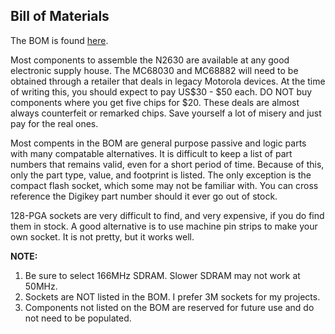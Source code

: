 ## Bill of Materials  

The BOM is found [here](/BOM.csv).

Most components to assemble the N2630 are available at any good electronic supply house. The MC68030 and MC68882 will need to be obtained through a retailer that deals in legacy Motorola devices. At the time of writing this, you should expect to pay US$30 - $50 each. DO NOT buy components where you get five chips for $20. These deals are almost always counterfeit or remarked chips. Save yourself a lot of misery and just pay for the real ones.

Most compents in the BOM are general purpose passive and logic parts with many compatable alternatives. It is difficult to keep a list of part numbers that remains valid, even for a short period of time. Because of this, only the part type, value, and footprint is listed. The only exception is the compact flash socket, which some may not be familiar with. You can cross reference the Digikey part number should it ever go out of stock.

128-PGA sockets are very difficult to find, and very expensive, if you do find them in stock. A good alternative is to use machine pin strips to make your own socket. It is not pretty, but it works well.

**NOTE:** 

1) Be sure to select 166MHz SDRAM. Slower SDRAM may not work at 50MHz.
2) Sockets are NOT listed in the BOM. I prefer 3M sockets for my projects.
3) Components not listed on the BOM are reserved for future use and do not need to be populated.
